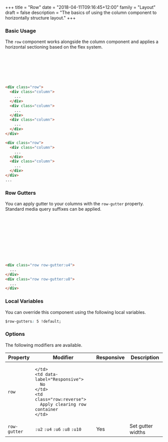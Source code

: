 +++
title = "Row"
date = "2018-04-11T09:16:45+12:00"
family = "Layout"
draft = false
description = "The basics of using the column component to horizontally structure layout."
+++

### Basic Usage

The `row` component works alongside the column component and applies a horizontal sectioning based on the flex system.

<!-- 6 Columns -->
<div class="row margin-bottom:u4">
  <div class="column">
    <div class="padding:u2 fill:blue">
      &nbsp;
    </div>
  </div>
  <div class="column">
    <div class="padding:u2 fill:blue-l2">
      &nbsp;
    </div>
  </div>
  <div class="column">
    <div class="padding:u2 fill:blue">
      &nbsp;
    </div>
  </div>
</div>

<!-- 6 Columns -->
<div class="row margin-bottom:u2">
  <div class="column">
    <div class="padding:u2 fill:blue-l2">
      &nbsp;
    </div>
  </div>
  <div class="column">
    <div class="padding:u2 fill:blue">
      &nbsp;
    </div>
  </div>
</div>

```html
<div class="row">
  <div class="column">
    ...
  </div>
  <div class="column">
    ...
  </div>
  <div class="column">
    ...
  </div>
</div>

<div class="row">
  <div class="column">
    ...
  </div>
  <div class="column">
    ...
  </div>
</div>
...
```

### Row Gutters

You can apply gutter to your columns with the `row-gutter` property. Standard media query suffixes can be applied.

<div class="row row-gutter:u4 margin-bottom:u4">
  <div class="column">
    <div class="padding:u2 fill:blue-l2">
      &nbsp;
    </div>
  </div>
  <div class="column">
    <div class="padding:u2 fill:blue">
      &nbsp;
    </div>
  </div>
  <div class="column">
    <div class="padding:u2 fill:blue-l2">
      &nbsp;
    </div>
  </div>
  <div class="column">
    <div class="padding:u2 fill:blue">
      &nbsp;
    </div>
  </div>
</div>

<div class="row row-gutter:u8 margin-bottom:u2">
  <div class="column">
    <div class="padding:u2 fill:blue-l2">
      &nbsp;
    </div>
  </div>
  <div class="column">
    <div class="padding:u2 fill:blue">
      &nbsp;
    </div>
  </div>
  <div class="column">
    <div class="padding:u2 fill:blue-l2">
      &nbsp;
    </div>
  </div>
  <div class="column">
    <div class="padding:u2 fill:blue">
      &nbsp;
    </div>
  </div>
</div>

```html
<div class="row row-gutter:u4">
  ...
</div>
<div class="row row-gutter:u8">
  ...
</div>
```

### Local Variables

You can override this component using the following local variables.

```css
$row-gutters: 5 !default;
```

### Options

The following modifiers are available.

<table class="table width:100% table:pile table@sm:unpile">
  <thead>
    <tr>
      <th>
        Property
      </th>
      <th>
        Modifier
      </th>
      <th>
        Responsive
      </th>
      <th>
        Description
      </th>
    </tr>
  </thead>
  <tr>
    <td data-label="Properties">
      <code>row</code>
    </td>
    <td data-label="Attributes">

    </td>
    <td data-label="Responsive">
      No
    </td>
    <td class="row:reverse">
      Apply clearing row container
    </td>
  </tr>

  <tr>
    <td data-label="Properties">
      <code>row-gutter</code>
    </td>
    <td data-label="Attributes">
      <code>:u2</code> <code>:u4</code> <code>:u6</code> <code>:u8</code> <code>:u10</code>
    </td>
    <td data-label="Responsive">
      Yes
    </td>
    <td class="row:reverse">
      Set gutter widths
    </td>
  </tr>
</table>
